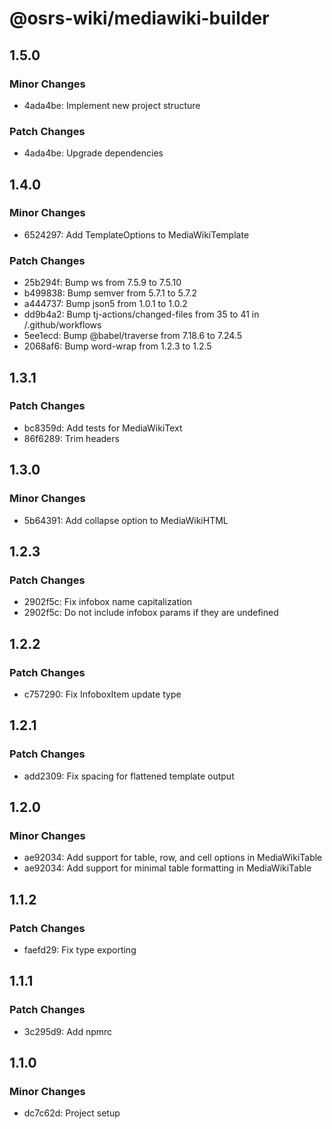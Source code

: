 # @osrs-wiki/mediawiki-builder

## 1.5.0

### Minor Changes

- 4ada4be: Implement new project structure

### Patch Changes

- 4ada4be: Upgrade dependencies

## 1.4.0

### Minor Changes

- 6524297: Add TemplateOptions to MediaWikiTemplate

### Patch Changes

- 25b294f: Bump ws from 7.5.9 to 7.5.10
- b499838: Bump semver from 5.7.1 to 5.7.2
- a444737: Bump json5 from 1.0.1 to 1.0.2
- dd9b4a2: Bump tj-actions/changed-files from 35 to 41 in /.github/workflows
- 5ee1ecd: Bump @babel/traverse from 7.18.6 to 7.24.5
- 2068af6: Bump word-wrap from 1.2.3 to 1.2.5

## 1.3.1

### Patch Changes

- bc8359d: Add tests for MediaWikiText
- 86f6289: Trim headers

## 1.3.0

### Minor Changes

- 5b64391: Add collapse option to MediaWikiHTML

## 1.2.3

### Patch Changes

- 2902f5c: Fix infobox name capitalization
- 2902f5c: Do not include infobox params if they are undefined

## 1.2.2

### Patch Changes

- c757290: Fix InfoboxItem update type

## 1.2.1

### Patch Changes

- add2309: Fix spacing for flattened template output

## 1.2.0

### Minor Changes

- ae92034: Add support for table, row, and cell options in MediaWikiTable
- ae92034: Add support for minimal table formatting in MediaWikiTable

## 1.1.2

### Patch Changes

- faefd29: Fix type exporting

## 1.1.1

### Patch Changes

- 3c295d9: Add npmrc

## 1.1.0

### Minor Changes

- dc7c62d: Project setup
